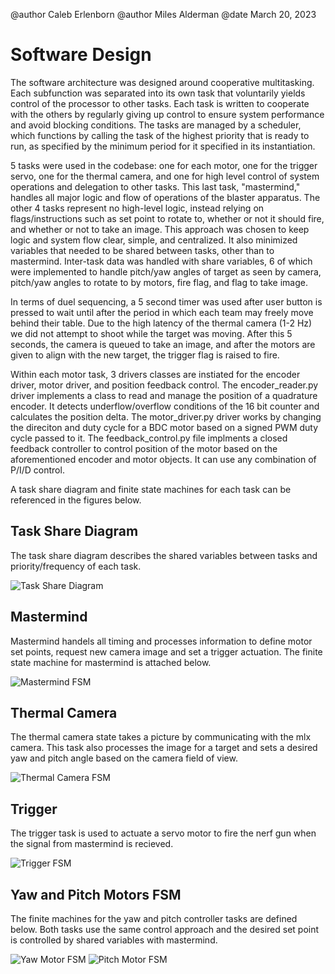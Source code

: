 @author Caleb Erlenborn
@author Miles Alderman
@date March 20, 2023


# Software Design

The software architecture was designed around cooperative multitasking. Each subfunction was separated into its own task that voluntarily yields control of the processor to other tasks. Each task is written to cooperate with the others by regularly giving up control to ensure system performance and avoid blocking conditions. The tasks are managed by a scheduler, which functions by calling the task of the highest priority that is ready to run, as specified by the minimum period for it specified in its instantiation. 

5 tasks were used in the codebase: one for each motor, one for the trigger servo, one for the thermal camera, and one for high level control of system operations and delegation to other tasks. This last task, "mastermind," handles all major logic and flow of operations of the blaster apparatus. The other 4 tasks represent no high-level logic, instead relying on flags/instructions such as set point to rotate to, whether or not it should fire, and whether or not to take an image. This approach was chosen to keep logic and system flow clear, simple, and centralized. It also minimized variables that needed to be shared between tasks, other than to mastermind. Inter-task data was handled with share variables, 6 of which were implemented to handle pitch/yaw angles of target as seen by camera, pitch/yaw angles to rotate to by motors, fire flag, and flag to take image.

In terms of duel sequencing, a 5 second timer was used after user button is pressed to wait until after the period in which each team may freely move behind their table. Due to the high latency of the thermal camera (1-2 Hz) we did not attempt to shoot while the target was moving. After this 5 seconds, the camera is queued to take an image, and after the motors are given to align with the new target, the trigger flag is raised to fire.

Within each motor task, 3 drivers classes are instiated for the encoder driver, motor driver, and position feedback control. The encoder_reader.py driver implements a class to read and manage the position of a quadrature encoder. It detects underflow/overflow conditions of the 16 bit counter and calculates the position delta. The motor_driver.py driver works by changing the direciton and duty cycle for a BDC motor based on a signed PWM duty cycle passed to it. The feedback_control.py file implments a closed feedback controller to control position of the motor based on the aforementioned encoder and motor objects. It can use any combination of P/I/D control.

A task share diagram and finite state machines for each task can be referenced in the figures below.

## Task Share Diagram

The task share diagram describes the shared variables between tasks and priority/frequency of each task.

![Task Share Diagram](Task_Share.png)


## Mastermind 

Mastermind handels all timing and processes information to define motor set points, request new camera image and set a trigger actuation. The finite state machine for mastermind is attached below.

![Mastermind FSM](Mastermind_FSM.png)

## Thermal Camera  

The thermal camera state takes a picture by communicating with the mlx camera. This task also processes the image for a target and sets a desired yaw and pitch angle based on the camera field of view.

![Thermal Camera FSM](Thermal_Camera_FSM.png)

## Trigger  

The trigger task is used to actuate a servo motor to fire the nerf gun when the signal from mastermind is recieved.

![Trigger FSM](Trigger_FSM.png)

## Yaw and Pitch Motors FSM

The finite machines for the yaw and pitch controller tasks are defined below. Both tasks use the same control approach and the desired set point is controlled by shared variables with mastermind.

![Yaw Motor FSM](Yaw_FSM.png)
![Pitch Motor FSM](Pitch_FSM.png)

